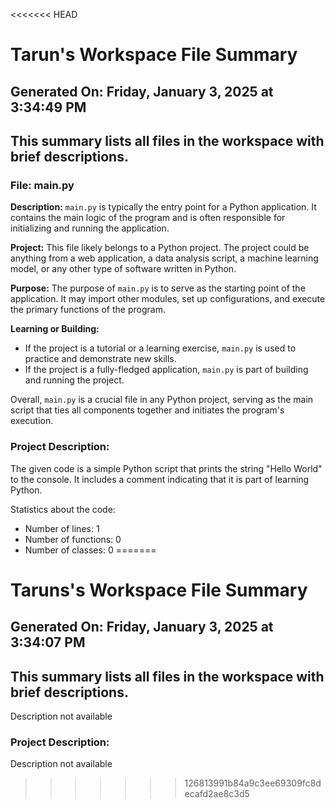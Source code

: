 <<<<<<< HEAD
# Tarun's Workspace File Summary
## Generated On: Friday, January 3, 2025 at 3:34:49 PM
This summary lists all files in the workspace with brief descriptions.
---
### File: main.py

**Description:**
`main.py` is typically the entry point for a Python application. It contains the main logic of the program and is often responsible for initializing and running the application.

**Project:**
This file likely belongs to a Python project. The project could be anything from a web application, a data analysis script, a machine learning model, or any other type of software written in Python.

**Purpose:**
The purpose of `main.py` is to serve as the starting point of the application. It may import other modules, set up configurations, and execute the primary functions of the program.

**Learning or Building:**
- If the project is a tutorial or a learning exercise, `main.py` is used to practice and demonstrate new skills.
- If the project is a fully-fledged application, `main.py` is part of building and running the project.

Overall, `main.py` is a crucial file in any Python project, serving as the main script that ties all components together and initiates the program's execution. 
### Project Description:
 The given code is a simple Python script that prints the string "Hello World" to the console. It includes a comment indicating that it is part of learning Python.

Statistics about the code:
- Number of lines: 1
- Number of functions: 0
- Number of classes: 0
=======
# Taruns's Workspace File Summary
## Generated On: Friday, January 3, 2025 at 3:34:07 PM
This summary lists all files in the workspace with brief descriptions.
---
Description not available 
### Project Description:
 Description not available
>>>>>>> 126813991b84a9c3ee69309fc8decafd2ae8c3d5
